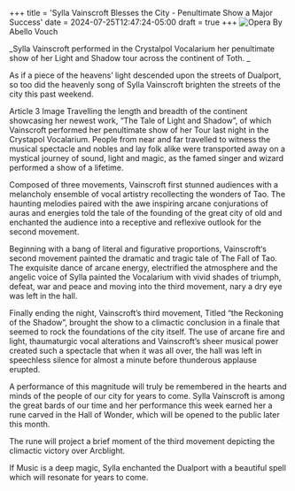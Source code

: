 +++
title = 'Sylla Vainscroft Blesses the City - Penultimate Show a Major Success'
date = 2024-07-25T12:47:24-05:00
draft = true
+++
![Opera](opera.jpg)
By Abello Vouch

_Sylla Vainscroft performed in the Crystalpol Vocalarium her penultimate show of her Light and Shadow tour across the continent of Toth. _

As if a piece of the heavens’ light descended upon the streets of Dualport, so too did the heavenly song of Sylla Vainscroft brighten the streets of the city this past weekend.

Article 3 Image
Travelling the length and breadth of the continent showcasing her newest work, “The Tale of Light and Shadow”, of which Vainscroft performed her penultimate show of her Tour last night in the Crystapol Vocalarium. People from near and far travelled to witness the musical spectacle and nobles and lay folk alike were transported away on a mystical journey of sound, light and magic, as the famed singer and wizard performed a show of a lifetime.

Composed of three movements, Vainscroft first stunned audiences with a melancholy ensemble of vocal artistry recollecting the wonders of Tao. The haunting melodies paired with the awe inspiring arcane conjurations of auras and energies told the tale of the founding of the great city of old and enchanted the audience into a receptive and reflexive outlook for the second movement.

Beginning with a bang of literal and figurative proportions, Vainscroft‘s second movement painted the dramatic and tragic tale of The Fall of Tao. The exquisite dance of arcane energy, electrified the atmosphere and the angelic voice of Sylla painted the Vocalarium with vivid shades of triumph, defeat, war and peace and moving into the third movement, nary a dry eye was left in the hall.

Finally ending the night, Vainscroft’s third movement, Titled “the Reckoning of the Shadow”, brought the show to a climactic conclusion in a finale that seemed to rock the foundations of the city itself. The use of arcane fire and light, thaumaturgic vocal alterations and Vainscroft’s sheer musical power created such a spectacle that when it was all over, the hall was left in speechless silence for almost a minute before thunderous applause erupted.

A performance of this magnitude will truly be remembered in the hearts and minds of the people of our city for years to come. Sylla Vainscroft is among the great bards of our time and her performance this week earned her a rune carved in the Hall of Wonder, which will be opened to the public later this month.

The rune will project a brief moment of the third movement depicting the climactic victory over Arcblight.

If Music is a deep magic, Sylla enchanted the Dualport with a beautiful spell which will resonate for years to come.